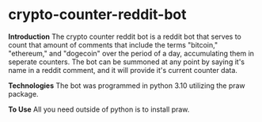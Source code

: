 # crypto-counter-reddit-bot
**Introduction**
The crypto counter reddit bot is a reddit bot that serves to count that amount of comments that include the terms "bitcoin," "ethereum," and "dogecoin" over the period of a day, accumulating them in seperate counters. The bot can be summoned at any point by saying it's name in a reddit comment, and it will provide it's current counter data.

**Technologies**
The bot was programmed in python 3.10 utilizing the praw package. 

**To Use**
All you need outside of python is to install praw.
